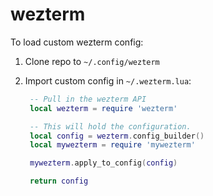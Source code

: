 # wezterm

To load custom wezterm config:

1. Clone repo to `~/.config/wezterm`
2. Import custom config in `~/.wezterm.lua`:

   ```lua
    -- Pull in the wezterm API
    local wezterm = require 'wezterm'

    -- This will hold the configuration.
    local config = wezterm.config_builder()
    local mywezterm = require 'mywezterm'

    mywezterm.apply_to_config(config)

    return config

   ```
